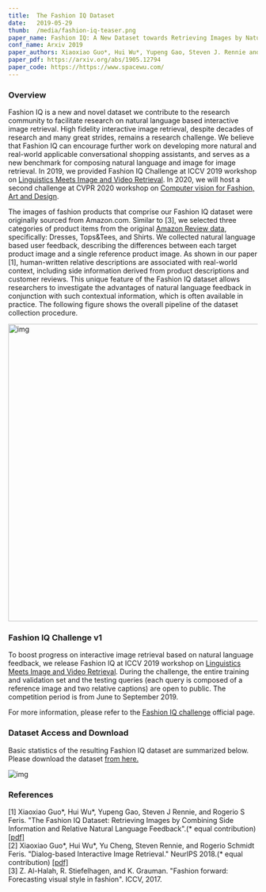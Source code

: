 ```yaml
---
title:  The Fashion IQ Dataset 
date:   2019-05-29
thumb:  /media/fashion-iq-teaser.png
paper_name: Fashion IQ: A New Dataset towards Retrieving Images by Natural Language Feedback
conf_name: Arxiv 2019 
paper_authors: Xiaoxiao Guo*, Hui Wu*, Yupeng Gao, Steven J. Rennie and Rogério S. Feris (* equal contribution) 
paper_pdf: https://arxiv.org/abs/1905.12794
paper_code: https://https://www.spacewu.com/
---
```



### Overview

Fashion IQ is a new and novel dataset we contribute to the research community to facilitate research on natural language based interactive image retrieval. High fidelity interactive image retrieval, despite decades of research and many great
strides, remains a research challenge. We believe that Fashion IQ can encourage further work on developing more natural and real-world applicable conversational shopping assistants, and serves as a new benchmark for composing natural language and image for image retrieval. In 2019, we provided Fashion IQ Challenge at ICCV 2019 workshop on [Linguistics Meets Image and Video Retrieval](https://sites.google.com/view/lingir/fashion-iq). In 2020, we will host a second challenge at CVPR 2020 workshop on [Computer vision for Fashion, Art and Design](https://sites.google.com/view/cvcreative2020/fashion-iq). 

<!--more-->

The images of fashion products that comprise our Fashion IQ dataset were originally sourced from Amazon.com. Similar to [3], we selected three categories of product items from the original [Amazon Review data](http://jmcauley.ucsd.edu/data/amazon/), specifically: Dresses, Tops&Tees, and Shirts. We collected natural language based
user feedback, describing the differences between each target
product image and a single reference product image. 
As shown in our paper [1], human-written relative descriptions are associated with real-world context, including side information derived from product descriptions and customer reviews.
This unique feature of the Fashion IQ dataset allows researchers
to investigate the advantages of natural language
feedback in conjunction with such contextual information,
which is often available in practice. The following figure shows the overall 
pipeline of the dataset collection procedure. 

<img alt="img" src="{{site.baseurl}}/media/fashion-iq-collection.png" width="600">

<br/>

### Fashion IQ Challenge v1 
To boost progress on interactive image retrieval based on natural language feedback, we release Fashion IQ at ICCV 2019 workshop on [Linguistics Meets Image and Video Retrieval](https://sites.google.com/view/lingir/fashion-iq). During the challenge, the entire training and validation set and the testing queries (each query is composed of a reference image and two relative captions) are open to public. The competition period is from June to September 2019. 

For more information, please refer to the [Fashion IQ challenge](https://sites.google.com/view/lingir/fashion-iq) official page. 

<!-- ### Fashion Datasets -->

### Dataset Access and Download  
Basic statistics of the resulting Fashion IQ dataset are summarized below.
Please download the dataset <a href="https://github.com/XiaoxiaoGuo/fashion-iq">from here.</a> 

<img alt="img" src="{{site.baseurl}}/media/fashion-iq-statistics.png">
<br/>

<!-- ### Demo Video -->


### References
<p>
  [1] Xiaoxiao Guo*, Hui Wu*, Yupeng Gao, Steven J Rennie, and Rogerio S Feris. 
 "The Fashion IQ Dataset: Retrieving Images by Combining Side Information and Relative Natural Language Feedback".(* equal contribution)  <a href="https://arxiv.org/abs/1905.12794">[pdf]</a>
  <br/>
  [2] Xiaoxiao Guo*, Hui Wu*, Yu Cheng, Steven Rennie, and Rogerio Schmidt Feris. 
  "Dialog-based Interactive Image Retrieval." NeurIPS 2018.(* equal contribution) <a href="https://papers.nips.cc/paper/7348-dialog-based-interactive-image-retrieval.pdf">[pdf]</a>
  <br/>
  [3] Z. Al-Halah, R. Stiefelhagen, and K. Grauman. "Fashion forward: Forecasting visual style in fashion". ICCV, 2017. 
</p>

